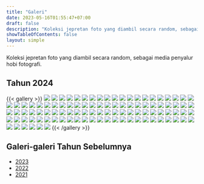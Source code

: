 ```yaml
---
title: "Galeri"
date: 2023-05-16T01:55:47+07:00
draft: false
description: "Koleksi jepretan foto yang diambil secara random, sebagai media penyalur hobi fotografi."
showTableOfContents: false
layout: simple
---
```


Koleksi jepretan foto yang diambil secara random, sebagai media penyalur
hobi fotografi.

## Tahun 2024
{{< gallery >}}
<img src="./WhatsApp Image 2024-12-11 at 14.08.00.jpeg" class="grid-w50 md:grid-w33 xl:grid-w25" />
<img src="./WhatsApp Image 2024-12-11 at 14.08.01.jpeg" class="grid-w50 md:grid-w33 xl:grid-w25" />
<img src="./WhatsApp Image 2024-12-11 at 14.08.02 (1).jpeg" class="grid-w50 md:grid-w33 xl:grid-w25" />
<img src="./WhatsApp Image 2024-12-11 at 14.08.02 (2).jpeg" class="grid-w50 md:grid-w33 xl:grid-w25" />
<img src="./WhatsApp Image 2024-12-11 at 14.08.02 (3).jpeg" class="grid-w50 md:grid-w33 xl:grid-w25" />
<img src="./WhatsApp Image 2024-12-11 at 14.08.02.jpeg" class="grid-w50 md:grid-w33 xl:grid-w25" />
<img src="./WhatsApp Image 2024-12-11 at 14.08.03.jpeg" class="grid-w50 md:grid-w33 xl:grid-w25" />
<img src="./WhatsApp Image 2024-12-11 at 14.08.04.jpeg" class="grid-w50 md:grid-w33 xl:grid-w25" />
<img src="./WhatsApp Image 2024-12-11 at 14.08.05 (1).jpeg" class="grid-w50 md:grid-w33 xl:grid-w25" />
<img src="./WhatsApp Image 2024-12-11 at 14.08.05 (2).jpeg" class="grid-w50 md:grid-w33 xl:grid-w25" />
<img src="./WhatsApp Image 2024-12-11 at 14.08.05.jpeg" class="grid-w50 md:grid-w33 xl:grid-w25" />
<img src="./WhatsApp Image 2024-12-11 at 14.08.07.jpeg" class="grid-w50 md:grid-w33 xl:grid-w25" />
<img src="./WhatsApp Image 2024-12-11 at 14.08.08.jpeg" class="grid-w50 md:grid-w33 xl:grid-w25" />
<img src="./WhatsApp Image 2024-12-11 at 14.08.09.jpeg" class="grid-w50 md:grid-w33 xl:grid-w25" />
<img src="./WhatsApp Image 2024-12-11 at 14.08.10 (1).jpeg" class="grid-w50 md:grid-w33 xl:grid-w25" />
<img src="./WhatsApp Image 2024-12-11 at 14.08.10 (2).jpeg" class="grid-w50 md:grid-w33 xl:grid-w25" />
<img src="./WhatsApp Image 2024-12-11 at 14.08.10.jpeg" class="grid-w50 md:grid-w33 xl:grid-w25" />
<img src="./WhatsApp Image 2024-12-11 at 14.08.14.jpeg" class="grid-w50 md:grid-w33 xl:grid-w25" />
<img src="./WhatsApp Image 2024-12-11 at 14.08.15 (1).jpeg" class="grid-w50 md:grid-w33 xl:grid-w25" />
<img src="./WhatsApp Image 2024-12-11 at 14.08.15 (2).jpeg" class="grid-w50 md:grid-w33 xl:grid-w25" />
<img src="./WhatsApp Image 2024-12-11 at 14.08.15.jpeg" class="grid-w50 md:grid-w33 xl:grid-w25" />
<img src="./WhatsApp Image 2024-12-11 at 14.08.20 (1).jpeg" class="grid-w50 md:grid-w33 xl:grid-w25" />
<img src="./WhatsApp Image 2024-12-11 at 14.08.20.jpeg" class="grid-w50 md:grid-w33 xl:grid-w25" />
<img src="./WhatsApp Image 2024-12-11 at 14.08.21 (1).jpeg" class="grid-w50 md:grid-w33 xl:grid-w25" />
<img src="./WhatsApp Image 2024-12-11 at 14.08.21.jpeg" class="grid-w50 md:grid-w33 xl:grid-w25" />
<img src="./WhatsApp Image 2024-12-11 at 14.08.24.jpeg" class="grid-w50 md:grid-w33 xl:grid-w25" />
<img src="./WhatsApp Image 2024-12-11 at 14.08.27.jpeg" class="grid-w50 md:grid-w33 xl:grid-w25" />
<img src="./WhatsApp Image 2024-12-11 at 14.08.29.jpeg" class="grid-w50 md:grid-w33 xl:grid-w25" />
<img src="./WhatsApp Image 2024-12-11 at 14.08.30.jpeg" class="grid-w50 md:grid-w33 xl:grid-w25" />
<img src="./WhatsApp Image 2024-12-11 at 14.08.31.jpeg" class="grid-w50 md:grid-w33 xl:grid-w25" />
<img src="./WhatsApp Image 2024-12-11 at 14.08.35.jpeg" class="grid-w50 md:grid-w33 xl:grid-w25" />
<img src="./WhatsApp Image 2024-12-11 at 14.08.39 (1).jpeg" class="grid-w50 md:grid-w33 xl:grid-w25" />
<img src="./WhatsApp Image 2024-12-11 at 14.08.39.jpeg" class="grid-w50 md:grid-w33 xl:grid-w25" />
<img src="./WhatsApp Image 2024-12-11 at 14.08.40.jpeg" class="grid-w50 md:grid-w33 xl:grid-w25" />
<img src="./WhatsApp Image 2024-12-11 at 14.08.45 (1).jpeg" class="grid-w50 md:grid-w33 xl:grid-w25" />
<img src="./WhatsApp Image 2024-12-11 at 14.08.45.jpeg" class="grid-w50 md:grid-w33 xl:grid-w25" />
<img src="./WhatsApp Image 2024-12-11 at 14.08.48 (1).jpeg" class="grid-w50 md:grid-w33 xl:grid-w25" />
<img src="./WhatsApp Image 2024-12-11 at 14.08.48.jpeg" class="grid-w50 md:grid-w33 xl:grid-w25" />
<img src="./WhatsApp Image 2024-12-11 at 14.08.50.jpeg" class="grid-w50 md:grid-w33 xl:grid-w25" />
<img src="./WhatsApp Image 2024-07-17 at 4.35.21 PM (1).jpeg" class="grid-w50 md:grid-w33 xl:grid-w25" />
<img src="./WhatsApp Image 2024-07-17 at 4.35.21 PM (2).jpeg" class="grid-w50 md:grid-w33 xl:grid-w25" />
<img src="./WhatsApp Image 2024-07-17 at 4.35.21 PM.jpeg" class="grid-w50 md:grid-w33 xl:grid-w25" />
<img src="./WhatsApp Image 2024-07-17 at 4.35.22 PM (1).jpeg" class="grid-w50 md:grid-w33 xl:grid-w25" />
<img src="./WhatsApp Image 2024-07-17 at 4.35.22 PM.jpeg" class="grid-w50 md:grid-w33 xl:grid-w25" />
<img src="./WhatsApp Image 2024-07-17 at 4.35.24 PM (1).jpeg" class="grid-w50 md:grid-w33 xl:grid-w25" />
<img src="./WhatsApp Image 2024-07-17 at 4.35.24 PM.jpeg" class="grid-w50 md:grid-w33 xl:grid-w25" />
<img src="./WhatsApp Image 2024-07-17 at 4.35.25 PM.jpeg" class="grid-w50 md:grid-w33 xl:grid-w25" />
<img src="./WhatsApp Image 2024-07-17 at 4.35.27 PM.jpeg" class="grid-w50 md:grid-w33 xl:grid-w25" />
<img src="./WhatsApp Image 2024-07-17 at 4.35.28 PM (1).jpeg" class="grid-w50 md:grid-w33 xl:grid-w25" />
<img src="./WhatsApp Image 2024-07-17 at 4.35.28 PM (2).jpeg" class="grid-w50 md:grid-w33 xl:grid-w25" />
<img src="./WhatsApp Image 2024-07-17 at 4.35.28 PM.jpeg" class="grid-w50 md:grid-w33 xl:grid-w25" />
<img src="./WhatsApp Image 2024-07-17 at 4.35.29 PM.jpeg" class="grid-w50 md:grid-w33 xl:grid-w25" />
<img src="./WhatsApp Image 2024-07-17 at 4.35.31 PM (1).jpeg" class="grid-w50 md:grid-w33 xl:grid-w25" />
<img src="./WhatsApp Image 2024-07-17 at 4.35.31 PM (2).jpeg" class="grid-w50 md:grid-w33 xl:grid-w25" />
<img src="./WhatsApp Image 2024-07-17 at 4.35.31 PM.jpeg" class="grid-w50 md:grid-w33 xl:grid-w25" />
<img src="./WhatsApp Image 2024-07-17 at 4.35.32 PM (1).jpeg" class="grid-w50 md:grid-w33 xl:grid-w25" />
<img src="./WhatsApp Image 2024-07-17 at 4.35.32 PM (2).jpeg" class="grid-w50 md:grid-w33 xl:grid-w25" />
<img src="./WhatsApp Image 2024-07-17 at 4.35.32 PM.jpeg" class="grid-w50 md:grid-w33 xl:grid-w25" />
<img src="./WhatsApp Image 2024-07-17 at 4.35.33 PM (1).jpeg" class="grid-w50 md:grid-w33 xl:grid-w25" />
<img src="./WhatsApp Image 2024-07-17 at 4.35.33 PM (2).jpeg" class="grid-w50 md:grid-w33 xl:grid-w25" />
<img src="./WhatsApp Image 2024-07-17 at 4.35.33 PM (3).jpeg" class="grid-w50 md:grid-w33 xl:grid-w25" />
<img src="./WhatsApp Image 2024-07-17 at 4.35.33 PM.jpeg" class="grid-w50 md:grid-w33 xl:grid-w25" />
<img src="./WhatsApp Image 2024-07-17 at 4.35.35 PM (1).jpeg" class="grid-w50 md:grid-w33 xl:grid-w25" />
<img src="./WhatsApp Image 2024-07-17 at 4.35.35 PM.jpeg" class="grid-w50 md:grid-w33 xl:grid-w25" />
<img src="./WhatsApp Image 2024-07-17 at 4.35.36 PM.jpeg" class="grid-w50 md:grid-w33 xl:grid-w25" />
<img src="./WhatsApp Image 2024-05-04 at 8.46.40 PM.jpeg" class="grid-w50 md:grid-w33 xl:grid-w25" />
<img src="./WhatsApp Image 2024-05-04 at 8.47.00 PM.jpeg" class="grid-w50 md:grid-w33 xl:grid-w25" />
<img src="./WhatsApp Image 2024-05-04 at 8.47.07 PM.jpeg" class="grid-w50 md:grid-w33 xl:grid-w25" />
<img src="./WhatsApp Image 2024-05-04 at 8.47.18 PM (1).jpeg" class="grid-w50 md:grid-w33 xl:grid-w25" />
<img src="./WhatsApp Image 2024-05-04 at 8.47.18 PM.jpeg" class="grid-w50 md:grid-w33 xl:grid-w25" />
<img src="./WhatsApp Image 2024-05-04 at 8.47.19 PM (1).jpeg" class="grid-w50 md:grid-w33 xl:grid-w25" />
<img src="./WhatsApp Image 2024-05-04 at 8.47.19 PM (2).jpeg" class="grid-w50 md:grid-w33 xl:grid-w25" />
<img src="./WhatsApp Image 2024-05-04 at 8.47.19 PM (5).jpeg" class="grid-w50 md:grid-w33 xl:grid-w25" />
<img src="./WhatsApp Image 2024-05-04 at 8.47.19 PM.jpeg" class="grid-w50 md:grid-w33 xl:grid-w25" />
<img src="./WhatsApp Image 2024-05-04 at 8.47.20 PM (1).jpeg" class="grid-w50 md:grid-w33 xl:grid-w25" />
<img src="./WhatsApp Image 2024-05-04 at 8.47.20 PM (2).jpeg" class="grid-w50 md:grid-w33 xl:grid-w25" />
<img src="./WhatsApp Image 2024-05-04 at 8.47.20 PM.jpeg" class="grid-w50 md:grid-w33 xl:grid-w25" />
<img src="./WhatsApp Image 2024-05-04 at 8.47.21 PM (1).jpeg" class="grid-w50 md:grid-w33 xl:grid-w25" />
<img src="./WhatsApp Image 2024-05-04 at 8.47.21 PM (2).jpeg" class="grid-w50 md:grid-w33 xl:grid-w25" />
<img src="./WhatsApp Image 2024-05-04 at 8.47.21 PM.jpeg" class="grid-w50 md:grid-w33 xl:grid-w25" />
<img src="./WhatsApp Image 2024-05-04 at 8.47.22 PM (1).jpeg" class="grid-w50 md:grid-w33 xl:grid-w25" />
<img src="./WhatsApp Image 2024-05-04 at 8.47.22 PM (2).jpeg" class="grid-w50 md:grid-w33 xl:grid-w25" />
<img src="./WhatsApp Image 2024-05-04 at 8.47.22 PM.jpeg" class="grid-w50 md:grid-w33 xl:grid-w25" />
<img src="./WhatsApp Image 2024-05-04 at 8.47.23 PM (1).jpeg" class="grid-w50 md:grid-w33 xl:grid-w25" />
<img src="./WhatsApp Image 2024-05-04 at 8.47.23 PM.jpeg" class="grid-w50 md:grid-w33 xl:grid-w25" />
<img src="./WhatsApp Image 2024-05-04 at 8.47.24 PM (1).jpeg" class="grid-w50 md:grid-w33 xl:grid-w25" />
<img src="./WhatsApp Image 2024-05-04 at 8.47.24 PM (2).jpeg" class="grid-w50 md:grid-w33 xl:grid-w25" />
<img src="./WhatsApp Image 2024-05-04 at 8.47.24 PM.jpeg" class="grid-w50 md:grid-w33 xl:grid-w25" />
<img src="./WhatsApp Image 2024-05-04 at 8.47.25 PM (1).jpeg" class="grid-w50 md:grid-w33 xl:grid-w25" />
<img src="./WhatsApp Image 2024-05-04 at 8.47.25 PM (2).jpeg" class="grid-w50 md:grid-w33 xl:grid-w25" />
<img src="./WhatsApp Image 2024-05-04 at 8.47.25 PM.jpeg" class="grid-w50 md:grid-w33 xl:grid-w25" />
<img src="./WhatsApp Image 2024-05-04 at 8.47.26 PM.jpeg" class="grid-w50 md:grid-w33 xl:grid-w25" />
<img src="./WhatsApp Image 2024-05-04 at 8.54.50 PM.jpeg" class="grid-w50 md:grid-w33 xl:grid-w25" />
<img src="./WhatsApp Image 2024-05-04 at 8.54.51 PM (1).jpeg" class="grid-w50 md:grid-w33 xl:grid-w25" />
<img src="./WhatsApp Image 2024-05-04 at 8.54.51 PM.jpeg" class="grid-w50 md:grid-w33 xl:grid-w25" />
<img src="./WhatsApp Image 2024-05-04 at 8.54.51 PM (2).jpeg" class="grid-w50 md:grid-w33 xl:grid-w25" />
<img src="./WhatsApp Image 2024-05-04 at 8.54.52 PM (1).jpeg" class="grid-w50 md:grid-w33 xl:grid-w25" />
<img src="./WhatsApp Image 2024-05-04 at 8.54.52 PM (2).jpeg" class="grid-w50 md:grid-w33 xl:grid-w25" />
<img src="./WhatsApp Image 2024-05-04 at 8.54.52 PM.jpeg" class="grid-w50 md:grid-w33 xl:grid-w25" />
<img src="./WhatsApp Image 2024-05-04 at 8.54.53 PM (1).jpeg" class="grid-w50 md:grid-w33 xl:grid-w25" />
<img src="./WhatsApp Image 2024-05-04 at 8.54.53 PM.jpeg" class="grid-w50 md:grid-w33 xl:grid-w25" />
{{< /gallery >}}


## Galeri-galeri Tahun Sebelumnya

- [2023](./2023/)
- [2022](./2022/)
- [2021](./2021/)
